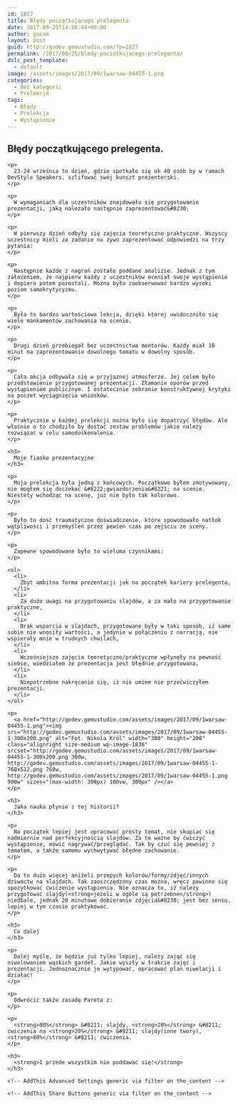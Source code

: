 ```yaml
---
id: 1827
title: Błędy początkującego prelegenta
date: 2017-09-25T14:50:44+00:00
author: gocom
layout: post
guid: http://godev.gemustudio.com/?p=1827
permalink: /2017/09/25/bledy-poczatkujacego-prelegenta/
dslc_post_template:
  - default
image: /assets/images/2017/09/1warsaw-04455-1.png
categories:
  - Bez kategorii
  - Prelekcje
tags:
  - Błędy
  - Prelekcja
  - Wystąpienie
---
```

<div id="dslc-theme-content">
  <div id="dslc-theme-content-inner">
    <h2>
      Błędy początkującego prelegenta.
    </h2>
    
    <p>
      23-24 września to dzień, gdzie spotkało się ok 40 osób by w ramach DevStyle Speakers, szlifować swój kunszt prezenterski.
    </p>
    
    <p>
      W wymaganiach dla uczestników znajdowało się przygotowanie prezentacji, jaką należało następnie zaprezentować&#8230;
    </p>
    
    <p>
      W pierwszy dzień odbyły się zajęcia teoretyczno-praktyczne. Wszyscy uczestnicy mieli za zadanie na żywo zaprezentować odpowiedzi na trzy pytania:
    </p>
    
    <p>
      Następnie każde z nagrań zostało poddane analizie. Jednak z tym założeniem, że najpierw każdy z uczestników oceniał swoje wystąpienie i dopiero potem pozostali. Można było zaobserwować bardzo wysoki poziom samokrytycyzmu.
    </p>
    
    <p>
      Była to bardzo wartościowa lekcja, dzięki której uwidoczniło się wiele mankamentów zachowania na scenie.
    </p>
    
    <p>
      Drugi dzień przebiegał bez uczestnictwa mentorów. Każdy miał 10 minut na zaprezentowanie dowolnego tematu w dowolny sposób.
    </p>
    
    <p>
      Cała akcja odbywała się w przyjaznej atmosferze. Jej celem było przedstawienie przygotowanej prezentacji. Złamanie oporów przed wystąpieniem publicznym. I ostatecznie zebranie konstruktywnej krytyki na poczet wyciągnięcia wniosków.
    </p>
    
    <p>
      Praktycznie w każdej prelekcji można było się dopatrzyć błędów. Ale właśnie o to chodziło by dostać zestaw problemów jakie należy rozwiązać w celu samodoskonalenia.
    </p>
    
    <h3>
      Moje fiasko prezentacyjne
    </h3>
    
    <p>
      Moja prelekcja była jedną z końcowych. Początkowo byłem zmotywowany, nie mogłem się doczekać &#8222;gwiazdorzenia&#8221; na scenie. Niestety wchodząc na scenę, już nie było tak kolorowo.
    </p>
    
    <p>
      Było to dość traumatyczne doświadczenie, które spowodowało natłok wątpliwości i przemyśleń przez pewien czas po zejściu ze sceny.
    </p>
    
    <p>
      Zapewne spowodowane było to wieloma czynnikami:
    </p>
    
    <ol>
      <li>
        Zbyt ambitna forma prezentacji jak na początek kariery prelegenta,
      </li>
      <li>
        Za dużo uwagi na przygotowaniu slajdów, a za mało na przygotowanie praktyczne,
      </li>
      <li>
        Brak wsparcia w slajdach, przygotowane były w taki sposób, iż same sobie nie wnosiły wartości, a jedynie w połączeniu z narracją, nie wspierały mnie w trudnych chwilach,
      </li>
      <li>
        Wcześniejsze zajęcia teoretyczno/praktyczne wpłynęły na pewność siebie, wiedziałem że prezentacja jest błędnie przygotowana,
      </li>
      <li>
        Niepotrzebne nakręcanie się, iż nie umiem nie przećwiczyłem prezentacji.
      </li>
    </ol>
    
    <p>
      <a href="http://godev.gemustudio.com/assets/images/2017/09/1warsaw-04455-1.png"><img src="http://godev.gemustudio.com/assets/images/2017/09/1warsaw-04455-1-300x200.png" alt="Fot. Nikola Król" width="300" height="200" class="alignright size-medium wp-image-1836" srcset="http://godev.gemustudio.com/assets/images/2017/09/1warsaw-04455-1-300x200.png 300w, http://godev.gemustudio.com/assets/images/2017/09/1warsaw-04455-1-768x512.png 768w, http://godev.gemustudio.com/assets/images/2017/09/1warsaw-04455-1.png 900w" sizes="(max-width: 300px) 100vw, 300px" /></a>
    </p>
    
    <h3>
      Jaka nauka płynie z tej historii?
    </h3>
    
    <p>
      Na początek lepiej jest opracować prosty temat, nie skupiać się nadmiernie nad perfekcyjnością slajdów. Za to ważne by ćwiczyć wystąpienie, mówić nagrywać/przeglądać. Tak by czuć się pewniej z tematem, a także samemu wychwytywać błędne zachowanie.
    </p>
    
    <p>
      Da to dużo więcej aniżeli przepych kolorów/formy/zdjęć/innych dziwactw na slajdach. Tak zaoszczędzony czas można, wręcz powinno się spożytkować ćwiczenie wystąpienia. Nie oznacza to, iż należy przygotować slajdy(<strong>jeżeli w ogóle są potrzebne</strong>) niedbale, jednak 20 minutowe dobieranie zdjęcia&#8230; jest bez sensu, lepiej w tym czasie praktykować.
    </p>
    
    <h3>
      Co dalej
    </h3>
    
    <p>
      Dalej myślę, że będzie już tylko lepiej, należy zająć się niwelowaniem wąskich gardeł. Jakie wyszły w trakcie zajęć i prezentacji. Jednoznacznie je wytypować, opracować plan niwelacji i działać!
    </p>
    
    <p>
      Odwrócić także zasadę Pareta z:
    </p>
    
    <p>
      <strong>80%</strong> &#8211; slajdy, <strong>20%</strong> &#8211; ćwiczenia na <strong>20%</strong> &#8211; slajdy(inne twory), <strong>80%</strong> &#8211; ćwiczenia.
    </p>
    
    <h3>
      <strong>I przede wszystkim nie poddawać się!</strong>
    </h3>
    
    <!-- AddThis Advanced Settings generic via filter on the_content -->
    
    <!-- AddThis Share Buttons generic via filter on the_content -->
  </div>
</div>